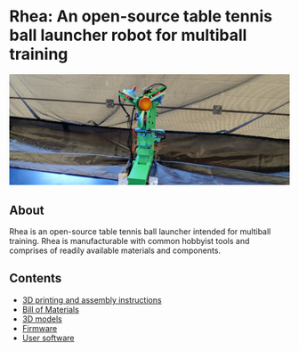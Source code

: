 # Rhea: An open-source table tennis ball launcher robot for multiball training

<picture>
<img src="img/rhea.jpg">
</picture>

## About

Rhea is an open-source table tennis ball launcher intended for multiball training.
Rhea is manufacturable with common hobbyist tools and comprises of readily available materials and components.

## Contents
  - [3D printing and assembly instructions](printing-and-assembly)
  - [Bill of Materials](bill-of-materials)
  - [3D models](models)
  - [Firmware](firmware)
  - [User software](software)
